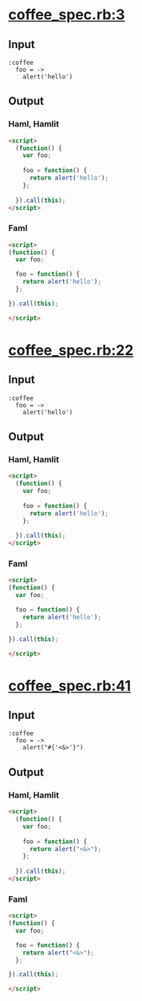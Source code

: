 # [coffee\_spec.rb:3](/spec/hamlit/filters/coffee_spec.rb#L3)
## Input
```haml
:coffee
  foo = ->
    alert('hello')

```

## Output
### Haml, Hamlit
```html
<script>
  (function() {
    var foo;
  
    foo = function() {
      return alert('hello');
    };
  
  }).call(this);
</script>

```

### Faml
```html
<script>
(function() {
  var foo;

  foo = function() {
    return alert('hello');
  };

}).call(this);

</script>

```


# [coffee\_spec.rb:22](/spec/hamlit/filters/coffee_spec.rb#L22)
## Input
```haml
:coffee
  foo = ->
    alert('hello')

```

## Output
### Haml, Hamlit
```html
<script>
  (function() {
    var foo;
  
    foo = function() {
      return alert('hello');
    };
  
  }).call(this);
</script>

```

### Faml
```html
<script>
(function() {
  var foo;

  foo = function() {
    return alert('hello');
  };

}).call(this);

</script>

```


# [coffee\_spec.rb:41](/spec/hamlit/filters/coffee_spec.rb#L41)
## Input
```haml
:coffee
  foo = ->
    alert("#{'<&>'}")

```

## Output
### Haml, Hamlit
```html
<script>
  (function() {
    var foo;
  
    foo = function() {
      return alert("<&>");
    };
  
  }).call(this);
</script>

```

### Faml
```html
<script>
(function() {
  var foo;

  foo = function() {
    return alert("<&>");
  };

}).call(this);

</script>

```

